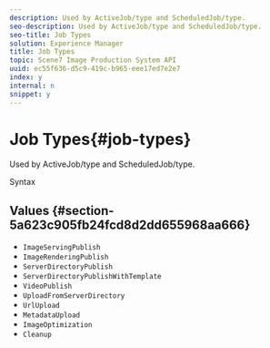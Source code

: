 ```yaml
---
description: Used by ActiveJob/type and ScheduledJob/type.
seo-description: Used by ActiveJob/type and ScheduledJob/type.
seo-title: Job Types
solution: Experience Manager
title: Job Types
topic: Scene7 Image Production System API
uuid: ec55f636-d5c9-419c-b965-eee17ed7e2e7
index: y
internal: n
snippet: y
---
```


# Job Types{#job-types}

Used by ActiveJob/type and ScheduledJob/type.

 Syntax 

## Values {#section-5a623c905fb24fcd8d2dd655968aa666}

* `ImageServingPublish` 
* `ImageRenderingPublish` 
* `ServerDirectoryPublish` 
* `ServerDirectoryPublishWithTemplate` 
* `VideoPublish` 
* `UploadFromServerDirectory` 
* `UrlUpload` 
* `MetadataUpload` 
* `ImageOptimization` 
* `Cleanup`

